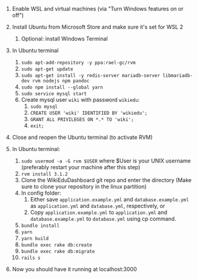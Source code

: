 1. Enable WSL and virtual machines (via "Turn Windows features on or off")
2. Install Ubuntu from Microsoft Store and make sure it's set for WSL 2
   1. Optional: install Windows Terminal
3. In Ubuntu terminal
   1. `sudo apt-add-repository -y ppa:rael-gc/rvm`
   2. `sudo apt-get update`
   3. `sudo apt-get install -y redis-server mariadb-server libmariadb-dev rvm nodejs npm pandoc`
   4. `sudo npm install --global yarn`
   5. `sudo service mysql start`
   6. Create mysql user `wiki` with password `wikiedu`:
      1. `sudo mysql`
      2. `CREATE USER 'wiki' IDENTIFIED BY 'wikiedu';`
      3. `GRANT ALL PRIVILEGES ON *.* TO 'wiki';`
      4. `exit;`
4. Close and reopen the Ubuntu terminal (to activate RVM)
5. In Ubuntu terminal:
   1. `sudo usermod -a -G rvm $USER` where $User is your UNIX username (preferably restart your machine after this step)
   2. `rvm install 3.1.2`
   3.  Clone the WikiEduDashboard git repo and enter the directory (Make sure to clone your repository in the linux partition)
   4.  In config folder:
       1. Either save `application.example.yml` and `database.example.yml` as `application.yml` and `database.yml`, respectively, or 
       2. Copy `application.example.yml` to `application.yml` and `database.example.yml` to `database.yml` using cp command.
   5. `bundle install`
   6. `yarn`
   7. `yarn build`
   8. `bundle exec rake db:create`
   9. `bundle exec rake db:migrate`
   10. `rails s`

6. Now you should have it running at localhost:3000
